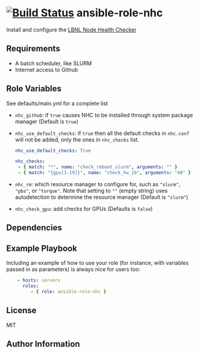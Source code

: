 [![Build Status](https://travis-ci.org/CSCfi/ansible-role-nhc.svg?branch=master)](https://travis-ci.org/CSCfi/ansible-role-nhc)
ansible-role-nhc
=========

Install and configure the [LBNL Node Health Checker](https://github.com/mej/nhc)

Requirements
------------

- A batch scheduler, like SLURM
- Internet access to Github

Role Variables
--------------

See defaults/main.yml for a complete list

- `nhc_github`: if `true` causes NHC to be installed through system package manager (Default is `true`)
- `nhc_use_default_checks`: if `true` then all the default checks in `nhc.conf` will not be added, only the ones in `nhc_checks` list.

  ```yaml
  nhc_use_default_checks: True

  nhc_checks:
   - { match: "*", name: "check_reboot_slurm", arguments: "" }
   - { match: "{gpu[1-19]}", name: "check_hw_ib", arguments: "40" }
  ```

- `nhc_rm`: which resource manager to configure for, such as `"slurm"`, `"pbs"`, or `"torque"`. Note that setting to `""` (empty string)
   uses autodetection to determine the resource manager (Default is `"slurm"`)
- `nhc_check_gpu`: add checks for GPUs (Defaults is `false`)

Dependencies
------------

Example Playbook
----------------

Including an example of how to use your role (for instance, with variables passed in as parameters) is always nice for users too:

```yaml
    - hosts: servers
      roles:
         - { role: ansible-role-nhc }
```

License
-------

MIT

Author Information
------------------

